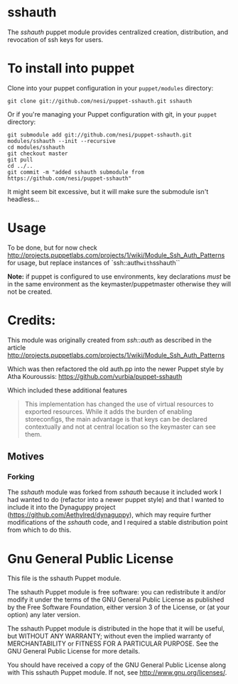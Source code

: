 # sshauth

The *sshauth* puppet module provides centralized creation, distribution, and revocation of ssh keys for users.

# To install into puppet

Clone into your puppet configuration in your `puppet/modules` directory:

````
git clone git://github.com/nesi/puppet-sshauth.git sshauth
````

Or if you're managing your Puppet configuration with git, in your `puppet` directory:

````
git submodule add git://github.com/nesi/puppet-sshauth.git modules/sshauth --init --recursive
cd modules/sshauth
git checkout master
git pull
cd ../..
git commit -m "added sshauth submodule from https://github.com/nesi/puppet-sshauth"
````

It might seem bit excessive, but it will make sure the submodule isn't headless...

# Usage

To be done, but for now check http://projects.puppetlabs.com/projects/1/wiki/Module_Ssh_Auth_Patterns for usage, but replace instances of `ssh::auth`` with ``sshauth``

**Note:** if puppet is configured to use environments, key declarations *must* be in the same environment as the keymaster/puppetmaster otherwise they will not be created.

# Credits:

This module was originally created from *ssh::auth* as described in the article http://projects.puppetlabs.com/projects/1/wiki/Module_Ssh_Auth_Patterns

Which was then refactored the old auth.pp into the newer Puppet style by Atha Kouroussis: https://github.com/vurbia/puppet-sshauth

Which included these additional features
> This implementation has changed the use of virtual resources to exported resources. While it adds the burden of enabling storeconfigs, the main advantage is that keys can be declared contextually and not at central location so the keymaster can see them.

## Motives

### Forking
The *sshauth* module was forked from *sshauth* because it included work I had wanted to do (refactor into a newer puppet style) and that I wanted to include it into the Dynaguppy project (https://github.com/Aethylred/dynaguppy), which may require further modifications of the *sshauth* code, and I required a stable distribution point from which to do this.

# Gnu General Public License

This file is the sshauth Puppet module.

The sshauth Puppet module is free software: you can redistribute it and/or modify
it under the terms of the GNU General Public License as published by
the Free Software Foundation, either version 3 of the License, or
(at your option) any later version.

The sshauth Puppet module is distributed in the hope that it will be useful,
but WITHOUT ANY WARRANTY; without even the implied warranty of
MERCHANTABILITY or FITNESS FOR A PARTICULAR PURPOSE.  See the
GNU General Public License for more details.

You should have received a copy of the GNU General Public License
along with This sshauth Puppet module.  If not, see <http://www.gnu.org/licenses/>.